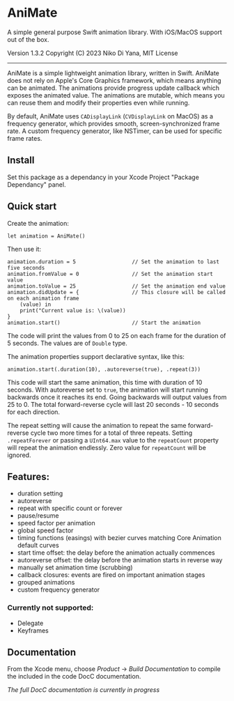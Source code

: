 # AniMate

A simple general purpose Swift animation library. With iOS/MacOS support out of the box.

Version 1.3.2 
Copyright (C) 2023 Niko Di Yana, MIT License
***



AniMate is a simple lightweight animation library, written in Swift. AniMate does not rely on Apple's Core Graphics framework, which means anything can be animated.
The animations provide progress update callback which exposes the animated value. The animations are mutable, which means you can reuse them and modify their properties even while running.

By default, AniMate uses `CADisplayLink` (`CVDisplayLink` on MacOS) as a frequency generator, which provides smooth, screen-synchronized frame rate. A custom frequency generator, like NSTimer, can be used for specific frame rates.


## Install
Set this package as a dependancy in your Xcode Project "Package Dependancy" panel.


## Quick start
Create the animation:

    let animation = AniMate()

Then use it:

    animation.duration = 5                  // Set the animation to last five seconds
    animation.fromValue = 0                 // Set the animation start value
    animation.toValue = 25                  // Set the animation end value
    animation.didUpdate = {                 // This closure will be called on each animation frame
        (value) in
        print("Current value is: \(value))   
    }
    animation.start()                       // Start the animation

The code will print the values from 0 to 25 on each frame for the duration of 5 seconds. The values are of `Double` type.

The animation properties support declarative syntax, like this:
    
    animation.start(.duration(10), .autoreverse(true), .repeat(3))
    
This code will start the same animation, this time with duration of 10 seconds. With autoreverse set to `true`, the animation will start running
backwards once it reaches its end. Going backwards will output values from 25 to 0. The total forward-reverse cycle will last 20 seconds - 
10 seconds for each direction. 

The repeat setting will cause the animation to repeat the same forward-reverse cycle two more times for a total of three repeats.
Setting `.repeatForever` or passing a `UInt64.max` value to the `repeatCount` property will repeat the animation endlessly. Zero value for `repeatCount` will be ignored.



## Features:
- duration setting
- autoreverse
- repeat with specific count or forever
- pause/resume
- speed factor per animation
- global speed factor
- timing functions (easings) with bezier curves matching Core Animation default curves
- start time offset: the delay before the animation actually commences
- autoreverse offset: the delay before the animation starts in reverse way
- manually set animation time (scrubbing)
- callback closures: events are fired on important animation stages
- grouped animations
- custom frequency generator
    
### Currently not supported:
- Delegate
- Keyframes



## Documentation
From the Xcode menu, choose *Product* -> *Build Documentation* to compile the included in the code DocC documentation.


*The full DocC documentation is currently in progress*
